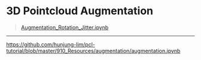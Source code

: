 # 3D Pointcloud Augmentation 


> [Augmentation_Rotation_Jitter.ipynb](https://nbviewer.jupyter.org/github/adioshun/gitBook_Tutorial_PCL/blob/master/Snippets/Augmentation_Rotation_Jitter.ipynb)





---
https://github.com/hunjung-lim/pcl-tutorial/blob/master/910_Resources/augmentation/augmentation.ipynb